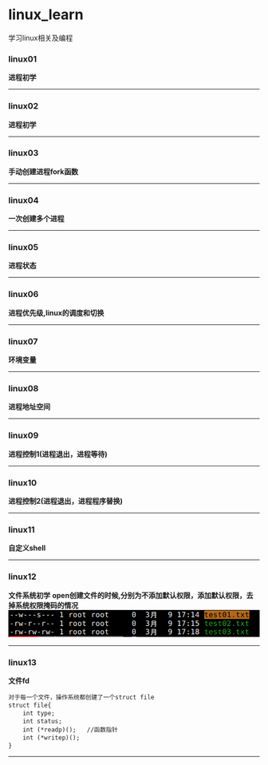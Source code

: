 # linux_learn
学习linux相关及编程

### linux01
**进程初学**

-------
### linux02
**进程初学**

-------
### linux03
**手动创建进程fork函数**

-------
### linux04
**一次创建多个进程**

-------
### linux05
**进程状态**

-------
### linux06
**进程优先级,linux的调度和切换**

-------
### linux07
**环境变量**

-------
### linux08
**进程地址空间**

-------
### linux09
**进程控制1(进程退出，进程等待)**

-------
### linux10
**进程控制2(进程退出，进程程序替换)**

-------
### linux11
**自定义shell**

-------
### linux12
**文件系统初学**
**open创建文件的时候,分别为不添加默认权限，添加默认权限，去掉系统权限掩码的情况**
![图片](image/pic01.png)

-------
### linux13
**文件fd**
```
对于每一个文件，操作系统都创建了一个struct file
struct file{
    int type;
    int status;
    int (*readp)();   //函数指针
    int (*writep)();
}
```

-------

